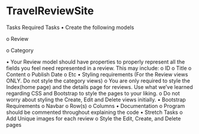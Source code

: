 # TravelReviewSite

Tasks
Required Tasks
•	  Create the following models

o	  Review

o	  Category

•	  Your Review model should have properties to properly represent all the fields you feel need represented in a review. This may include:
o	  ID
o	  Title
o	  Content
o	  Publish Date
o	  Etc
•	  Styling requirements (For the Review views ONLY. Do not style the category views)
o	  You are only required to style the Index(home page) and the details page for reviews. Use what we’ve learned regarding CSS and Bootstrap to style the pages to your liking.
o	  Do not worry about styling the Create, Edit and Delete views initially.
•	  Bootstrap Requirements
o	  Navbar
o	  Row(s)
o	  Columns
•	  Documentation
o	  Program should be commented throughout explaining the code
•	  Stretch Tasks
o	  Add Unique images for each review
o	  Style the Edit, Create, and Delete pages

